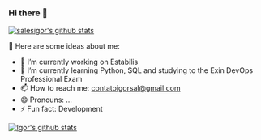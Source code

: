### Hi there 👋

[![salesigor's github stats](https://github-readme-stats.vercel.app/api?username=salesigor "![salesigor's github stats")](https://github.com/salesigor/github-readme-stats)

🧙 Here are some ideas about me:

- 🔭 I’m currently working on Estabilis
- 🌱 I’m currently learning Python, SQL and studying to the Exin DevOps Professional Exam
- 📫 How to reach me: contatoigorsal@gmail.com
- 😄 Pronouns: ...
- ⚡ Fun fact: Development

[![Igor's github stats](https://github-readme-stats-one-bice.vercel.app/api?username=salesigor&theme=dark&include_all_commits=true&show_icons=true&count_private=true&role=OWNER,ORGANIZATION_MEMBER,COLLABORATOR&include_orgs=true)](https://github.com/salesigor)